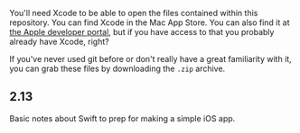 You'll need Xcode to be able to open the files contained within this repository. You can find Xcode in the Mac App Store. You can also find it at [the Apple developer portal](https://developer.apple.com/downloads/), but if you have access to that you probably already have Xcode, right?

If you've never used git before or don't really have a great familiarity with it, you can grab these files by downloading the `.zip` archive.

## 2.13

Basic notes about Swift to prep for making a simple iOS app.

